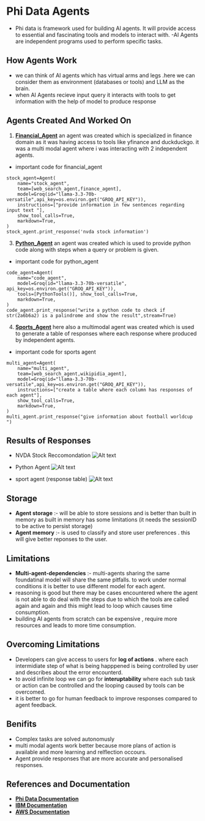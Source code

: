 # Phi Data Agents
- Phi data is framework used for building AI agents. It will provide access to essential and fascinating tools and models to interact with.
-AI Agents are independent programs used to perform specific tasks.

## How Agents Work
- we can think of AI agents which has virtual arms and legs .here we can consider them as environment (databases or tools) and LLM as the brain.
- when AI Agents recieve input query it interacts with tools to get information with the help of model to produce response

## Agents Created And Worked On
1. **[Financial_Agent](https://github.com/SHASHANKTM7/AI-agents/blob/main/financial_agent_1.py)** an agent was created which is specialized in finance domain as it was having access to tools like yfinance and duckduckgo. it was a multi modal agent where i was interacting with 2 independent agents.
- important code for financial_agent
```
stock_agent=Agent(
    name="stock_agent",
    team=[web_search_agent,finance_agent],
    model=Groq(id="llama-3.3-70b-versatile",api_key=os.environ.get("GROQ_API_KEY")),
    instructions=["provide information in few sentences regarding input text "],
    show_tool_calls=True,
    markdown=True,
)
stock_agent.print_response('nvda stock information')
```
   
3. **[Python_Agent](https://github.com/SHASHANKTM7/AI-agents/blob/main/python_agent.py)**  an agent was created  which is used to provide python code along with steps when a query or problem is given.
- important code for  python_agent
```
code_agent=Agent(
    name="code_agent",
    model=Groq(id="llama-3.3-70b-versatile", api_key=os.environ.get("GROQ_API_KEY")),
    tools=[PythonTools()], show_tool_calls=True,
    markdown=True,
)
code_agent.print_response("write a python code to check if str(2a6b6a2) is a palindrome and show the result",stream=True)
```

4. **[Sports_Agent](https://github.com/SHASHANKTM7/AI-agents/blob/main/table_of_responses.py)** here also a multimodal agent was created which is used to generate a table of responses where each response where produced by independent agents.
- important code for sports agent
```
multi_agent=Agent(
    name="multi_agent",
    team=[web_search_agent,wikipidia_agent],
    model=Groq(id="llama-3.3-70b-versatile",api_key=os.environ.get("GROQ_API_KEY")),
    instructions=["create a table where each column has responses of each agent"],
    show_tool_calls=True,
    markdown=True,
)
multi_agent.print_response("give information about football worldcup ")
```

## Results of Responses 

- NVDA Stock Reccomondation
![Alt text](https://github.com/user-attachments/assets/2f5090bb-058b-42e0-9e0a-d6f663e829ea)

- Python Agent
![Alt text](https://github.com/user-attachments/assets/fc406c7a-7e99-4b48-84c7-c05b3917d67e)

- sport agent (response table)
![Alt text](https://github.com/user-attachments/assets/2e7ad9f8-2a1d-474c-addf-61bba26758db)

## Storage
- **Agent storage** :- will be able to store sessions and is better than built in memory as built in memory has some limitations (it needs the sessionID to be active to persist storage)
- **Agent memory** :- is used to classify and store user preferences . this will give better reponses to the user.

## Limitations
- **Multi-agent-dependencies** :- multi-agents sharing the same foundatinal model will share the same pitfalls. to work under normal conditions it is better to use different model for each agent.
- reasoning is good but there may be cases encountered where the agent is not able to do deal with the steps due to which the tools are called again and again and this might lead to loop which causes time consumption.
- building AI agents from scratch can be expensive , require more resources and leads to more time consumption.

## Overcoming Limitations 
- Developers can give access to users for **log of actions** . where each intermidiate step of what is being happpened is being controlled by user and describes about the error encounterd.
- to avoid  infinite loop we can go for **interuptability** where each sub task or action can be controlled and the looping caused by tools can be overcomed.
- it is better to go for human feedback to improve responses compared to agent feedback.

## Benifits
- Complex tasks are solved autonomusly
- multi modal agents work better because more plans of action is available and more learning and relflection occours.
- Agent provide responses that are more accurate and personalised responses.

## References and Documentation
- **[Phi Data Documentation]( https://docs.phidata.com/introduction)** 
- **[IBM Documentation](https://www.ibm.com/think/topics/ai-agents)** 
- **[AWS Documentation](https://aws.amazon.com/what-is/ai-agents/)**
 




 


